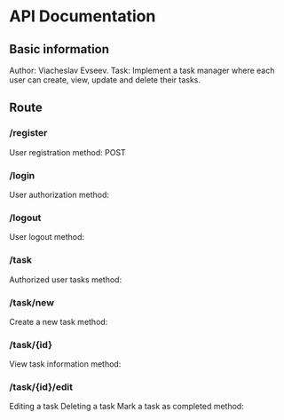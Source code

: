 # API Documentation

## Basic information

Author: Viacheslav Evseev.
Task: Implement a task manager where each user can create, view, update and delete their tasks.

## Route

### /register
User registration
method: POST

### /login
User authorization
method:

### /logout
User logout
method:

### /task
Authorized user tasks
method:

### /task/new
Create a new task
method:

### /task/{id}
View task information
method:

### /task/{id}/edit
Editing a task
Deleting a task
Mark a task as completed
method:
